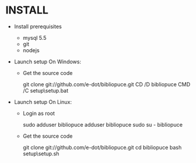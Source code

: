 
# INSTALL

* Install prerequisites
  * mysql 5.5
  * git
  * nodejs

* Launch setup On Windows:

  * Get the source code

    git clone git://github.com/e-dot/bibliopuce.git
    CD /D bibliopuce
    CMD /C setup\setup.bat

* Launch setup On Linux:

  * Login as root

    sudo adduser bibliopuce
    adduser bibliopuce sudo
    su - bibliopuce

  * Get the source code

    git clone git://github.com/e-dot/bibliopuce.git
    cd bibliopuce
    bash setup\setup.sh
